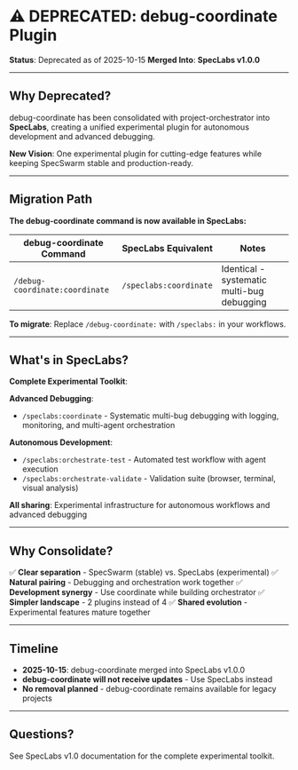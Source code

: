 # ⚠️ DEPRECATED: debug-coordinate Plugin

**Status**: Deprecated as of 2025-10-15
**Merged Into**: **SpecLabs v1.0.0**

---

## Why Deprecated?

debug-coordinate has been consolidated with project-orchestrator into **SpecLabs**, creating a unified experimental plugin for autonomous development and advanced debugging.

**New Vision**: One experimental plugin for cutting-edge features while keeping SpecSwarm stable and production-ready.

---

## Migration Path

**The debug-coordinate command is now available in SpecLabs:**

| debug-coordinate Command | SpecLabs Equivalent | Notes |
|-------------------------|-------------------|-------|
| `/debug-coordinate:coordinate` | `/speclabs:coordinate` | Identical - systematic multi-bug debugging |

**To migrate**: Replace `/debug-coordinate:` with `/speclabs:` in your workflows.

---

## What's in SpecLabs?

**Complete Experimental Toolkit**:

**Advanced Debugging**:
- `/speclabs:coordinate` - Systematic multi-bug debugging with logging, monitoring, and multi-agent orchestration

**Autonomous Development**:
- `/speclabs:orchestrate-test` - Automated test workflow with agent execution
- `/speclabs:orchestrate-validate` - Validation suite (browser, terminal, visual analysis)

**All sharing**: Experimental infrastructure for autonomous workflows and advanced debugging

---

## Why Consolidate?

✅ **Clear separation** - SpecSwarm (stable) vs. SpecLabs (experimental)
✅ **Natural pairing** - Debugging and orchestration work together
✅ **Development synergy** - Use coordinate while building orchestrator
✅ **Simpler landscape** - 2 plugins instead of 4
✅ **Shared evolution** - Experimental features mature together

---

## Timeline

- **2025-10-15**: debug-coordinate merged into SpecLabs v1.0.0
- **debug-coordinate will not receive updates** - Use SpecLabs instead
- **No removal planned** - debug-coordinate remains available for legacy projects

---

## Questions?

See SpecLabs v1.0 documentation for the complete experimental toolkit.
